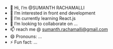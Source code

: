 - 👋 Hi, I’m @SUMANTH RACHAMALLI
- 👀 I’m interested in front end development
- 🌱 I’m currently learning React.js
- 💞️ I’m looking to collaborate on ...
- 📫 reach me @ sumanth.rachamalli@gmail.com
- 😄 Pronouns: ...
- ⚡ Fun fact: ...

<!---
SUMANTH-RACHAMALLI/SUMANTH-RACHAMALLI is a ✨ special ✨ repository because its `README.md` (this file) appears on your GitHub profile.
You can click the Preview link to take a look at your changes.
--->
